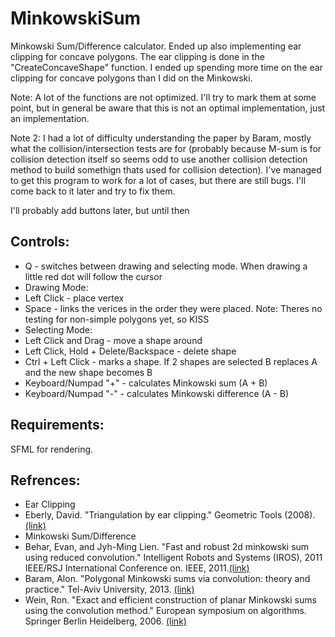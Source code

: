 # MinkowskiSum
Minkowski Sum/Difference calculator. Ended up also implementing ear clipping for concave polygons.
The ear clipping is done in the "CreateConcaveShape" function.
I ended up spending more time on the ear clipping for concave polygons than I did on the Minkowski.

Note: A lot of the functions are not optimized. I'll try to mark them at some point, but in general be
aware that this is not an optimal implementation, just an implementation.

Note 2: I had a lot of difficulty understanding the paper by Baram, mostly what the collision/intersection tests are for (probably
because M-sum is for collision detection itself so seems odd to use another collision detection method to build somethign thats used for collision detection).
I've managed to get this program to work for a lot of cases, but there are still bugs. I'll come back to it later and try to fix them.

I'll probably add buttons later, but until then

## Controls:
 * Q - switches between drawing and selecting mode. When drawing a little red dot will follow the cursor
 * Drawing Mode:
  * Left Click - place vertex
  * Space - links the verices in the order they were placed. Note: Theres no testing for non-simple polygons yet, so KISS
 * Selecting Mode:
  * Left Click and Drag - move a shape around
  * Left Click, Hold + Delete/Backspace - delete shape
  * Ctrl + Left Click - marks a shape. If 2 shapes are selected B replaces A and the new shape becomes B
  * Keyboard/Numpad "+" - calculates Minkowski sum (A + B)
  * Keyboard/Numpad "-" - calculates Minkowski difference (A - B)

## Requirements:

SFML for rendering.

## Refrences:
 * Ear Clipping
  * Eberly, David. "Triangulation by ear clipping." Geometric Tools (2008). [(link)](https://www.geometrictools.com/Documentation/TriangulationByEarClipping.pdf)
 * Minkowski Sum/Difference
  * Behar, Evan, and Jyh-Ming Lien. "Fast and robust 2d minkowski sum using reduced convolution." Intelligent Robots and Systems (IROS), 2011 IEEE/RSJ International Conference on. IEEE, 2011.[(link)](http://www.ams.sunysb.edu/~jsbm/fwcg10/papers/29.pdf)
  * Baram, Alon. "Polygonal Minkowski sums via convolution: theory and practice." Tel-Aviv University, 2013. [(link)](http://acg.cs.tau.ac.il/tau-members-area/general%20publications/m.sc.-theses/thesis-lienchapter.pdf)
  * Wein, Ron. "Exact and efficient construction of planar Minkowski sums using the convolution method." European symposium on algorithms. Springer Berlin Heidelberg, 2006. [(link)](https://pdfs.semanticscholar.org/b049/3b89b18d785ca81427404ec78d7ce6602ceb.pdf)